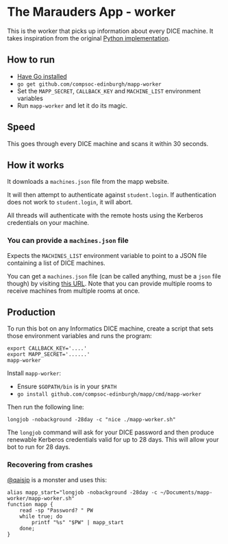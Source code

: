 # The Marauders App - worker

This is the worker that picks up information about every DICE machine. It takes inspiration from the original [Python implementation](https://github.com/compsoc-edinburgh/mapp-worker-py).

## How to run
- [Have Go installed](https://golang.org/doc/install)
- `go get github.com/compsoc-edinburgh/mapp-worker`
- Set the `MAPP_SECRET`, `CALLBACK_KEY` and `MACHINE_LIST` environment variables
- Run `mapp-worker` and let it do its magic.

## Speed
This goes through every DICE machine and scans it within 30 seconds.

## How it works

It downloads a `machines.json` file from the mapp website.

It will then attempt to authenticate against `student.login`.
If authentication does not work to `student.login`, it will abort.

All threads will authenticate with the remote hosts using the
Kerberos credentials on your machine.

### You can provide a `machines.json` file

Expects the `MACHINES_LIST` environment variable
to point to a JSON file containing a list of DICE machines.

You can get a `machines.json` file (can be called anything,
must be a `json` file though) by visiting
[this URL](https://mapp.betterinformatics.com/rooms/6.06,5.05).
Note that you can provide multiple rooms to receive machines
from multiple rooms at once.

## Production

To run this bot on any Informatics DICE machine, create a script that sets those environment variables and runs the program:

```
export CALLBACK_KEY='....'
export MAPP_SECRET='......'
mapp-worker
```

Install `mapp-worker`:
- Ensure `$GOPATH/bin` is in your `$PATH`
- `go install github.com/compsoc-edinburgh/mapp/cmd/mapp-worker`

Then run the following line:

```
longjob -nobackground -28day -c "nice ./mapp-worker.sh"
```

The `longjob` command will ask for your DICE password and then
produce renewable Kerberos credentials valid for up to 28 days.
This will allow your bot to run for 28 days.

### Recovering from crashes

[@qaisjp](https://github.com/qaisjp) is a monster and uses this:

```
alias mapp_start="longjob -nobackground -28day -c ~/Documents/mapp-worker/mapp-worker.sh"
function mapp {
    read -sp "Password? " PW
    while true; do
        printf "%s" "$PW" | mapp_start
    done;
}
```
